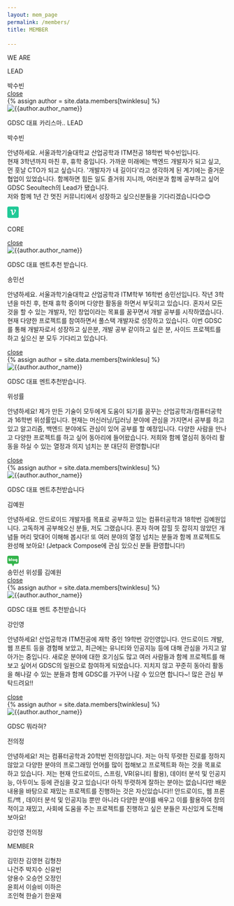 ```yaml
---
layout: mem_page
permalink: /members/
title: MEMBER

---
```


<head>
  <meta charset="UTF-8">
  <link rel="stylesheet" href="/css/member.css">
  <link rel="stylesheet" href="/css/folder.css">
  <link rel="stylesheet" href="/css/click_members.css">
</head>

<body>
  <div class="container">
    <p>WE ARE <span class="typed-text"></span><span class="cursor">&nbsp;</span></p>
  </div>

  <script  src="/js/member.js"></script> 
  <script  src="/js/click_members.js"></script> 

  <div class="introduction" id="lead" name="lead">
      <p class="who">LEAD</p>
      <div class="we_are">
            <div class="who_are">
                  <div class="folder" id="su" > 
                  </div>
                  <div class="name">
                        <span> 박수빈 </span> 
                  </div> 
            </div>  
            <div class="black_bg" id="su">
                  <div class="modal_close" id="su"><a href="#;">close</a></div>
            </div>
                  <div class="modal_wrap" id="su">
                        <div class="the_member">
                          {% assign author = site.data.members[twinklesu] %}
                              <img class="member_image" src="https://github.com/twinklesu.png" alt="{{author.author_name}}">
                              <div class ="member_description">
                                    <p class="text" id="title"> GDSC 대표 카리스마.. LEAD </p>
                                    <p class="text" id="name"> 박수빈 </p>
                                    <P class="text" id="d"> 안녕하세요. 서울과학기술대학교 산업공학과 ITM전공 18학번 박수빈입니다. <br>
                                    현재 3학년까지 마친 후, 휴학 중입니다. 가까운 미래에는 백엔드 개발자가 되고 싶고, 먼 훗날 CTO가 되고 싶습니다. '개발자가 내 길이다'라고 생각하게 된 계기에는 즐거운 협업이 있었습니다. 함께하면 힘든 일도 즐거워 지니까, 여러분과 함께 공부하고 싶어 GDSC Seoultech의 Lead가 됐습니다. <br>
                                    저와 함께 1년 간 멋진 커뮤니티에서 성장하고 싶으신분들을 기다리겠습니다😊😊</p>
                                    <span class="member-icon"><a class="link-dark" href="https://github.com/twinklesu"><i class="fa fa-github fa-2x"></i></a></span>
                                    <span class="member-icon"><a class="link-dark" href="https://velog.io/@twinklesu914/about"><img src="/img/blog_icon/velog.jpg" width="26px"></a></span>
                              </div>
                        </div>
                  </div>                     
      </div>
            
  </div>

  <div class="introduction" id="core" name="core">
        <p class="who">CORE</p>
        <div class="we_are">
            <div class="who_are">
                  <div class="folder" id= min> 
                  </div>
                  <div class="folder" id="seong"> 
                  </div>
                  <div class="folder" id="ye"> 
                  </div>
            </div>
             <div class="black_bg" id="min">
                  <div class="modal_close" id="min"><a href="#;">close</a></div>
            </div>
                  <div class="modal_wrap" id="min">
                        <div class="the_member">
                              <img class="member_image" src="https://github.com/Songminseon.png" alt="{{author.author_name}}">
                              <div class ="member_description">
                                    <p class="text" id="title"> GDSC 대표 멘트추천 받습니다. </p>
                                    <p class="text" id="name"> 송민선 </p>
                                    <P class="text" id="d"> 안녕하세요. 서울과학기술대학교 산업공학과 ITM학부 16학번 송민선입니다. 작년 3학년을 마친 후, 현재 휴학 중이며 다양한 활동을 하면서 부딪히고 있습니다. 혼자서 모든 것을 할 수 있는 개발자, 1인 창업이라는 목표를 꿈꾸면서 개발 공부를 시작하였습니다. 현재 다양한 프로젝트를 참여하면서 풀스택 개발자로 성장하고 있습니다. 이번 GDSC를 통해 개발자로서 성장하고 싶은분, 개발 공부 같이하고 싶은 분, 사이드 프로젝트를 하고 싶으신 분 모두 기다리고 있습니다.</p>
                                    <span class="member-icon"><a class="link-dark" href="https://github.com/Songminseon"><i class="fa fa-github fa-2x"></i></a></span>
                              </div>
                        </div>
                  </div>
             <div class="black_bg" id="seong">
                  <div class="modal_close" id="seong"><a href="#;">close</a></div>
            </div>
                  <div class="modal_wrap" id="seong">
                        <div class="the_member">
                          {% assign author = site.data.members[twinklesu] %}
                              <img class="member_image" src="https://github.com/s-ryuri.png" alt="{{author.author_name}}">
                              <div class ="member_description">
                                    <p class="text" id="title"> GDSC 대표 멘트추천받습니다. </p>
                                    <p class="text" id="name"> 위성률 </p>
                                    <P class="text" id="d"> 안녕하세요! 제가 만든 기술이 모두에게 도움이 되기를 꿈꾸는 산업공학과/컴퓨터공학과 16학번 위성률입니다. 현재는 머신러닝/딥러닝 분야에 관심을 가지면서 공부를 하고 있고 알고리즘, 백엔드 분야에도 관심이 있어 공부를 할 예정입니다. 다양한 사람을 만나고 다양한 프로젝트를 하고 싶어 동아리에 들어왔습니다.  저희와 함께 열심히 동아리 활동을 하실 수 있는 열정과 의지 넘치는 분 대단히 환영합니다!</p>
                                    <span class="member-icon"><a class="link-dark" href="https://github.com/s-ryuri"><i class="fa fa-github fa-2x"></i></a></span>
                              </div>
                        </div>
                  </div>                  
             <div class="black_bg" id="ye">
                  <div class="modal_close" id="ye"><a href="#;">close</a></div>
            </div>
                  <div class="modal_wrap" id="ye">
                        <div class="the_member">
                          {% assign author = site.data.members[twinklesu] %}
                              <img class="member_image" src="https://github.com/comye1.png" alt="{{author.author_name}}">
                              <div class ="member_description">
                                    <p class="text" id="title"> GDSC 대표 멘트추천받습니다 </p>
                                    <p class="text" id="name"> 김예원 </p>
                                    <P class="text" id="d"> 안녕하세요. 안드로이드 개발자를 목표로 공부하고 있는 컴퓨터공학과 18학번 김예원입니다. 고독하게 공부해오신 분들, 저도 그랬습니다. 혼자 하며 잡힐 듯 잡히지 않았던 개념들 머리 맞대어 이해해 봅시다! 또 여러 분야의 열정 넘치는 분들과 함께 프로젝트도 완성해 보아요! (Jetpack Compose에 관심 있으신 분들 환영합니다!)</p>
                                    <span class="member-icon"><a class="link-dark" href="https://github.com/comye1"><i class="fa fa-github fa-2x"></i></a></span>
                                    <span class="member-icon"><a class="link-dark" href="https://blog.naver.com/comye1"><img src="/img/blog_icon/naver.jpg" width="26px"></a></span>
                              </div>
                        </div>
                  </div>                                       
            <div class = "name">
                   <span>송민선</span>
                   <span>위성률</span>
                   <span>김예원</span>
            </div>
            <div class="who_are">
                  <div class="folder" id="in"> 
                  </div>
                  <div class="folder" id="ui"> 
                  </div>
            </div>
            <div class="black_bg" id="in">
                  <div class="modal_close" id="in"><a href="#;">close</a></div>
            </div>
                  <div class="modal_wrap" id="in">
                        <div class="the_member">
                          {% assign author = site.data.members[twinklesu] %}
                              <img class="member_image" src="http://mnews.imaeil.com/inc/photos/2019/12/03/2019120315450295936_l.jpg" alt="{{author.author_name}}">
                              <div class ="member_description">
                                    <p class="text" id="title"> GDSC 대표 멘트 추천받습니다 </p>
                                    <p class="text" id="name"> 강인영 </p>
                                    <P class="text" id="d"> 안녕하세요! 산업공학과 ITM전공에 재학 중인 19학번 강인영입니다. 안드로이드 개발, 웹 프론트 등을 경험해 보았고, 최근에는 유니티와 인공지능 등에 대해 관심을 가지고 알아가는 중입니다. 새로운 분야에 대한 호기심도 많고 여러 사람들과 함께 프로젝트를 해보고 싶어서 GDSC의 일원으로 참여하게 되었습니다. 지치지 않고 꾸준히 동아리 활동을 해나갈 수 있는 분들과 함께 GDSC를 가꾸어 나갈 수 있으면 합니다~! 많은 관심 부탁드려요!!</p>
                                    <span class="member-icon"><a class="link-dark" href="https://github.com/KangInyeong"><i class="fa fa-github fa-2x"></i></a></span>
                              </div>
                        </div>
                  </div>      
            <div class="black_bg" id="ui">
                  <div class="modal_close" id="ui"><a href="#;">close</a></div>
            </div>
                  <div class="modal_wrap" id="ui">
                        <div class="the_member">
                          {% assign author = site.data.members[twinklesu] %}
                              <img class="member_image" src="https://github.com/juijeong8324.png" alt="{{author.author_name}}">
                              <div class ="member_description">
                                    <p class="text" id="title"> GDSC 뭐라혀? </p>
                                    <p class="text" id="name"> 전의정 </p>
                                    <P class="text" id="d"> 안녕하세요! 저는 컴퓨터공학과 20학번 전의정입니다. 저는 아직 뚜렷한 진로를 정하지 않았고 다양한 분야의 프로그래밍 언어를 많이 접해보고 프로젝트화 하는 것을 목표로 하고 있습니다. 저는 현재 안드로이드, 스프링, VR(유니티 활용), 데이터 분석 및 인공지능, 아두이노 등에 관심을 갖고 있습니다! 아직 뚜렷하게 잘하는 분야는 없습니다만 배운 내용을 바탕으로 재밌는 프로젝트를 진행하는 것은 자신있습니다!! 안드로이드, 웹 프론트/백 , 데이터 분석 및 인공지능 뿐만 아니라 다양한 분야를 배우고 이를 활용하여 창의적이고 재밌고, 사회에 도움을 주는 프로젝트를 진행하고 싶은 분들은 자신있게 도전해보아요! </p>
                                    <span class="member-icon"><a class="link-dark" href="https://github.com/juijeong8324"><i class="fa fa-github fa-2x"></i></a></span>
                              </div>
                        </div>
                  </div>      
            <div class = "name">
                   <span>강인영</span>
                   <span>전의정</span>
            </div>
        </div>
  </div>

  <div class="introduction" id="member" name="member">
        <p class="who">MEMBER</p>
        <div class="we_are">
            <div class="who_are">
                  <div class="folder" id="kim_min"> 
                  </div>
                  <div class="folder" id="yeong"> 
                  </div>
                  <div class="folder" id="hyeong"> 
                  </div>
            </div>
            <div class = "name">
                   <span>김민찬</span>
                   <span>김영현</span>
                   <span>김형찬</span>
            </div>
            <div class="who_are">
                  <div class="folder" id="geon"> 
                  </div>
                  <div class="folder" id="ji"> 
                  </div>
                  <div class="folder" id="yu"> 
                  </div>
            </div>
            <div class = "name">
                   <span>나건주</span>
                   <span>박지수</span>
                   <span>신유빈</span>
            </div>
            <div class="who_are">
                  <div class="folder" id="yong"> 
                  </div>
                  <div class="folder" id="seung"> 
                  </div>
                  <div class="folder" id="jeong"> 
                  </div>
            </div>
            <div class = "name">
                   <span>양용수</span>
                   <span>오승언</span>
                   <span>오정인</span>
            </div>
            <div class="who_are">
                  <div class="folder" id="hui"> 
                  </div>
                  <div class="folder" id="lee_seul"> 
                  </div>
                  <div class="folder" id="ha"> 
                  </div>
            </div>
            <div class = "name">
                   <span>윤희서</span>
                   <span>이슬비</span>
                   <span>이하은</span>
            </div>
            <div class="who_are">
                  <div class="folder" id="jo_in"> 
                  </div>
                  <div class="folder" id="han_seul"> 
                  </div>
                  <div class="folder" id="yun"> 
                  </div>
            </div>
            <div class = "name">
                   <span>조인혁</span>
                   <span>한슬기</span>
                   <span>한윤재</span>
            </div>
        </div>
  </div>

</body>
